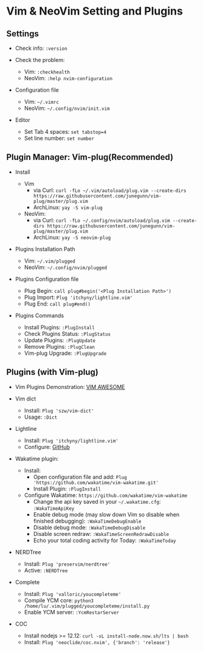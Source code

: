 # Vim & NeoVim Setting and Plugins

## Settings

* Check info: `:version`

* Check the problem:
  * Vim: `:checkhealth`
  * NeoVim: `:help nvim-configuration`

* Configuration file
  * Vim: `~/.vimrc`
  * NeoVim: `~/.config/nvim/init.vim`

* Editor
  * Set Tab 4 spaces: `set tabstop=4`
  * Set line number: `set number`

## Plugin Manager: Vim-plug(Recommended)

* Install
  * Vim
    * via Curl: `curl -fLo ~/.vim/autoload/plug.vim --create-dirs https://raw.githubusercontent.com/junegunn/vim-plug/master/plug.vim`
    * ArchLinux: `yay -S vim-plug`
  * NeoVim:
    * via Curl: `curl -fLo ~/.config/nvim/autoload/plug.vim --create-dirs https://raw.githubusercontent.com/junegunn/vim-plug/master/plug.vim`
    * ArchLinux: `yay -S neovim-plug`

* Plugins Installation Path
  * Vim: `~/.vim/plugged`
  * NeoVim: `~/.config/nvim/plugged`

* Plugins Configuration file
  * Plug Begin: `call plug#begin('<Plug Installation Path>')`
  * Plug Import: `Plug 'itchyny/lightline.vim'`
  * Plug End: `call plug#end()`

* Plugins Commands
  * Install Plugins: `:PlugInstall`
  * Check Plugins Status: `:PlugStatus`
  * Update Plugins: `:PlugUpdate`
  * Remove Plugins: `:PlugClean`
  * Vim-plug Upgrade: `:PlugUpgrade`
  
## Plugins (with Vim-plug)

* Vim Plugins Demonstration: [VIM AWESOME](https://vimawesome.com/)

* Vim dict
  * Install: `Plug 'szw/vim-dict'`
  * Usage: `:Dict`

* Lightline
  * Install: `Plug 'itchyny/lightline.vim'`
  * Configure: [GitHub](https://github.com/itchyny/lightline.vim)

* Wakatime plugin:
  * Install:
    * Open configuration file and add: `Plug 'https://github.com/wakatime/vim-wakatime.git'`
    * Install Plugin: `:PlugInstall`  
  * Configure Wakatime: `https://github.com/wakatime/vim-wakatime`
    * Change the api key saved in your `~/.wakatime.cfg`: `:WakaTimeApiKey`
    * Enable debug mode (may slow down Vim so disable when finished debugging): `:WakaTimeDebugEnable`
    * Disable debug mode: `:WakaTimeDebugDisable`
    * Disable screen redraw: `:WakaTimeScreenRedrawDisable`
    * Echo your total coding activity for Today: `:WakaTimeToday`

* NERDTree
  * Install: `Plug 'preservim/nerdtree'`
  * Active: `:NERDTree`

* Complete
  * Install: `Plug 'valloric/youcompleteme'`
  * Compile YCM core: `python3 /home/lu/.vim/plugged/youcompleteme/install.py`
  * Enable YCM server: `:YcmRestarServer`

* COC
  * Install nodejs >= 12.12: `curl -sL install-node.now.sh/lts | bash`
  * Install: `Plug 'neoclide/coc.nvim', {'branch': 'release'}`
